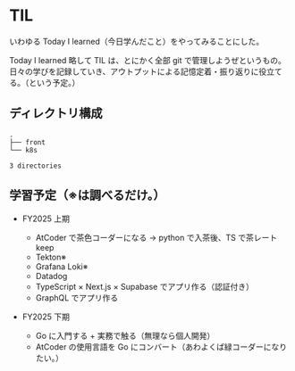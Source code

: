 # TIL

いわゆる Today I learned（今日学んだこと）をやってみることにした。<br>

Today I learned 略して TIL は、とにかく全部 git で管理しようぜというもの。<br>
日々の学びを記録していき、アウトプットによる記憶定着・振り返りに役立てる。（という予定。）

## ディレクトリ構成

<!-- tree-start -->
```
.
├── front
└── k8s

3 directories
```
<!-- tree-end -->

## 学習予定（※は調べるだけ。）

- FY2025 上期

  - AtCoder で茶色コーダーになる → python で入茶後、TS で茶レート keep
  - Tekton※
  - Grafana Loki※
  - Datadog
  - TypeScript × Next.js × Supabase でアプリ作る（認証付き）
  - GraphQL でアプリ作る

- FY2025 下期
  - Go に入門する + 実務で触る（無理なら個人開発）
  - AtCoder の使用言語を Go にコンバート（あわよくば緑コーダーになりたい。）
